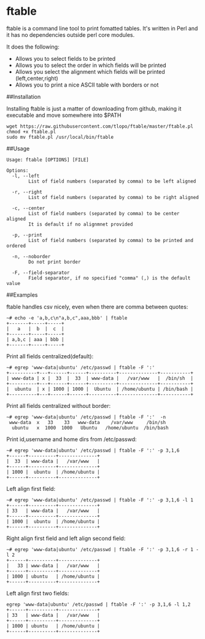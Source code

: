 # ftable

  ftable is a command line tool to print fomatted tables. It's written in Perl and it has no dependencies outside perl core modules.
  
  It does the following:
  
  * Allows you to select fields to be printed
  * Allows you to select the order in which fields will be printed
  * Allows you select the alignment which fields will be printed (left,center,right)
  * Allows you to print a nice ASCII table with borders or not

##Installation

Installing ftable is just a matter of downloading from github, making it executable and move somewhere into $PATH

```
wget https://raw.githubusercontent.com/tlopo/ftable/master/ftable.pl 
chmod +x ftable.pl
sudo mv ftable.pl /usr/local/bin/ftable
```

##Usage
```
Usage: ftable [OPTIONS] [FILE]

Options:
  -l, --left
        List of field numbers (separated by comma) to be left aligned

  -r, --right
        List of field numbers (separated by comma) to be right aligned

  -c, --center 
        List of field numbers (separated by comma) to be center aligned
        It is default if no alignmnet provided

  -p, --print
        List of field numbers (separated by comma) to be printed and ordered

  -n, --noborder 
        Do not print border

  -F, --field-separator
        Field separator, if no specified "comma" (,) is the default value
```

##Examples

ftable handles csv nicely, even when there are comma between quotes:
```
~# echo -e 'a,b,c\n"a,b,c",aaa,bbb' | ftable
+-------+-----+-----+
|   a   |  b  |  c  |
+-------+-----+-----+
| a,b,c | aaa | bbb |
+-------+-----+-----+
```

Print all fields centralized(default):
```
~# egrep 'www-data|ubuntu' /etc/passwd | ftable -F ':' 
+----------+---+------+------+----------+--------------+-----------+
| www-data | x |  33  |  33  | www-data |   /var/www   |  /bin/sh  |
+----------+---+------+------+----------+--------------+-----------+
|  ubuntu  | x | 1000 | 1000 |  Ubuntu  | /home/ubuntu | /bin/bash |
+----------+---+------+------+----------+--------------+-----------+
```
Print all fields centralized without border:
```
~# egrep 'www-data|ubuntu' /etc/passwd | ftable -F ':'  -n
 www-data  x   33    33   www-data    /var/www     /bin/sh  
  ubuntu   x  1000  1000   Ubuntu   /home/ubuntu  /bin/bash 
```

Print id,username and home dirs from /etc/passwd:
```
~# egrep 'www-data|ubuntu' /etc/passwd | ftable -F ':' -p 3,1,6
+------+----------+--------------+
|  33  | www-data |   /var/www   |
+------+----------+--------------+
| 1000 |  ubuntu  | /home/ubuntu |
+------+----------+--------------+
```
Left align first field:

```
~# egrep 'www-data|ubuntu' /etc/passwd | ftable -F ':' -p 3,1,6 -l 1
+------+----------+--------------+
| 33   | www-data |   /var/www   |
+------+----------+--------------+
| 1000 |  ubuntu  | /home/ubuntu |
+------+----------+--------------+

```
Right align first field and left align second field:
```
~# egrep 'www-data|ubuntu' /etc/passwd | ftable -F ':' -p 3,1,6 -r 1 -l 2
+------+----------+--------------+
|   33 | www-data |   /var/www   |
+------+----------+--------------+
| 1000 | ubuntu   | /home/ubuntu |
+------+----------+--------------+
```
Left align first two fields:
```
egrep 'www-data|ubuntu' /etc/passwd | ftable -F ':' -p 3,1,6 -l 1,2
+------+----------+--------------+
| 33   | www-data |   /var/www   |
+------+----------+--------------+
| 1000 | ubuntu   | /home/ubuntu |
+------+----------+--------------+
```





